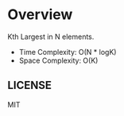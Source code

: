 # Overview

Kth Largest in N elements.

- Time Complexity: O(N \* logK)
- Space Complexity: O(K)

## LICENSE

MIT

